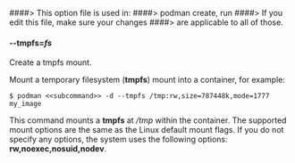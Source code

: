 ####> This option file is used in:
####>   podman create, run
####> If you edit this file, make sure your changes
####> are applicable to all of those.
#### **--tmpfs**=*fs*

Create a tmpfs mount.

Mount a temporary filesystem (**tmpfs**) mount into a container, for example:

```
$ podman <<subcommand>> -d --tmpfs /tmp:rw,size=787448k,mode=1777 my_image
```

This command mounts a **tmpfs** at _/tmp_ within the container. The supported mount
options are the same as the Linux default mount flags. If you do not specify
any options, the system uses the following options:
**rw,noexec,nosuid,nodev**.
